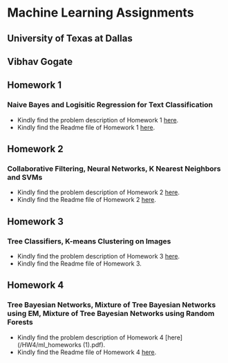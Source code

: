 # Machine Learning Assignments
## University of Texas at Dallas
## Vibhav Gogate

## Homework 1
### Naive Bayes and Logisitic Regression for Text Classification
  - Kindly find the problem description of Homework 1 [here](/HW1/Homework1.pdf).
  - Kindly find the Readme file of Homework 1 [here](/HW1/Submission/Readme.md).

## Homework 2
### Collaborative Filtering, Neural Networks, K Nearest Neighbors and SVMs
  - Kindly find the problem description of Homework 2 [here](/HW2/hw2.pdf).
  - Kindly find the Readme file of Homework 2 [here](/HW2/Submission/README.md).

## Homework 3
### Tree Classifiers, K-means Clustering on Images
  - Kindly find the problem description of Homework 3 [here](/HW3/hw3.pdf).
  - Kindly find the Readme file of Homework 3.

## Homework 4
### Tree Bayesian Networks, Mixture of Tree Bayesian Networks using EM, Mixture of Tree Bayesian Networks using Random Forests
  - Kindly find the problem description of Homework 4 [here](/HW4/ml_homeworks (1).pdf).
  - Kindly find the Readme file of Homework 4 [here](/HW4/Submission/Readme.md).
